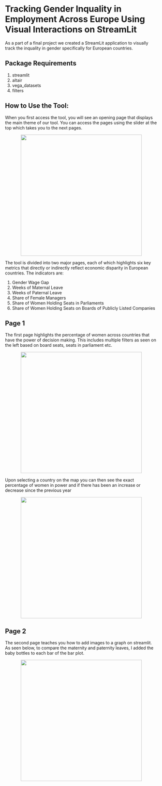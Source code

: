 # Tracking Gender Inquality in Employment Across Europe Using Visual Interactions on StreamLit

As a part of a final project we created a StreamLit application to visually track the inquality in gender specifically for European countries.

## Package Requirements
1. streamlit
2. altair
3. vega_datasets
4. filters

## How to Use the Tool:
When you first access the tool, you will see an opening page that displays the main theme of our tool. You can access the pages using the slider at the top which takes you to the next pages.
<p align="center">
  <img width="400" src=https://user-images.githubusercontent.com/45751214/236850890-86ea1525-12fd-4dae-a54a-9e1a6b7703bd.png>
</p>

The tool is divided into two major pages, each of which highlights six key metrics 
that directly or indirectly reflect economic disparity in European countries. The 
indicators are:
1. Gender Wage Gap
2. Weeks of Maternal Leave
3. Weeks of Paternal Leave
4. Share of Female Managers
5. Share of Women Holding Seats in Parliaments
6. Share of Women Holding Seats on Boards of Publicly Listed Companies

## Page 1
The first page highlights the percentage of women across countries that have the power of decision making. This includes multiple filters as seen on the left based on board seats, seats in parliament etc.
<p align="center">
  <img width="400" src=https://user-images.githubusercontent.com/45751214/236852246-c35ba605-ecf6-40fb-8db9-d567799a827e.png>
</p>

Upon selecting a country on the map you can then see the exact percentage of women in power and if there has been an increase or decrease since the previous year

<p align="center">
  <img width="400" src=https://user-images.githubusercontent.com/45751214/236852660-5cbcc660-8125-4183-89e9-279f5a9c2084.png>
</p>


## Page 2
The second page teaches you how to add images to a graph on streamlit. As seen below, to compare the maternity and paternity leaves, I added the baby bottles to each bar of the bar plot.
<p align="center">
  <img width="400" src=https://user-images.githubusercontent.com/45751214/236853395-0ec678ad-a60f-4cab-823c-1a657abdd754.png>
</p>


